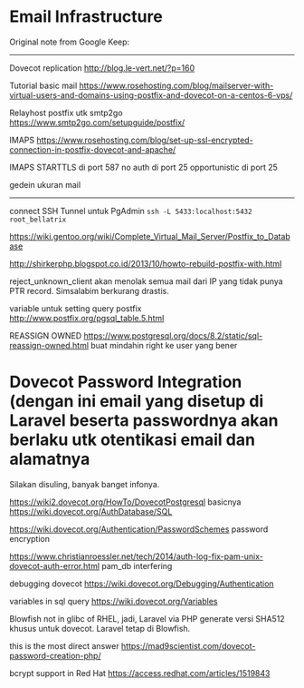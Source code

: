 # Email Infrastructure

Original note from Google Keep:

***
Dovecot replication
<http://blog.le-vert.net/?p=160> 

Tutorial basic mail
<https://www.rosehosting.com/blog/mailserver-with-virtual-users-and-domains-using-postfix-and-dovecot-on-a-centos-6-vps/>

Relayhost postfix utk smtp2go
<https://www.smtp2go.com/setupguide/postfix/>

IMAPS
<https://www.rosehosting.com/blog/set-up-ssl-encrypted-connection-in-postfix-dovecot-and-apache/>

IMAPS
STARTTLS di port 587
no auth di port 25
opportunistic di port 25

gedein ukuran mail
***
connect SSH Tunnel untuk PgAdmin `ssh -L 5433:localhost:5432 root_bellatrix`

<https://wiki.gentoo.org/wiki/Complete_Virtual_Mail_Server/Postfix_to_Database>

<http://shirkerphp.blogspot.co.id/2013/10/howto-rebuild-postfix-with.html>

reject_unknown_client akan menolak semua mail dari IP yang tidak punya PTR record. Simsalabim berkurang drastis.

variable untuk setting query postfix <http://www.postfix.org/pgsql_table.5.html>

REASSIGN OWNED <https://www.postgresql.org/docs/8.2/static/sql-reassign-owned.html> buat mindahin right ke user yang bener

# Dovecot Password Integration (dengan ini email yang disetup di Laravel beserta passwordnya akan berlaku utk otentikasi email dan alamatnya

Silakan disuling, banyak banget infonya.

<https://wiki2.dovecot.org/HowTo/DovecotPostgresql> basicnya
<https://wiki.dovecot.org/AuthDatabase/SQL>

<https://wiki.dovecot.org/Authentication/PasswordSchemes> password encryption

<https://www.christianroessler.net/tech/2014/auth-log-fix-pam-unix-dovecot-auth-error.html> pam_db interfering

debugging dovecot <https://wiki.dovecot.org/Debugging/Authentication>

variables in sql query <https://wiki.dovecot.org/Variables>

Blowfish not in glibc of RHEL, jadi, Laravel via PHP generate versi SHA512 khusus untuk dovecot. Laravel tetap di Blowfish.

this is the most direct answer <https://mad9scientist.com/dovecot-password-creation-php/>

bcrypt support in Red Hat <https://access.redhat.com/articles/1519843>

